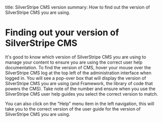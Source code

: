 title: SilverStripe CMS version
summary: How to find out the version of SilverStripe CMS you are using.

# Finding out your version of SilverStripe CMS

It's good to know which version of SilverStripe CMS you are using to manage your content to ensure you are using the correct user help documentation.
To find the version of CMS, hover your mouse over the SilverStripe CMS log at the top left of the administration interface when logged in.
You will see a pop-over box that will display the version of SilverStripe CMS you are using (and Framework, the library of code that powers the CMS). Take note of the number and ensure when you use the SilverStripe CMS user help guides you select the correct version to match.

You can also click on the "Help" menu item in the left navigation, this will take you to the correct version of the user guide for the version of SilverStripe CMS you are using.
